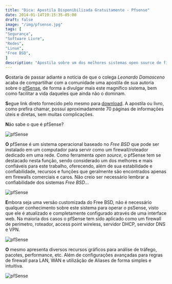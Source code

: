 ```yaml
---
title: "Dica: Apostila Disponibilizada Gratuitamente - Pfsense"
date: 2014-01-14T19:15:35-05:00
draft: false
image: "/img/pfsense.jpg"
tags: [
"Segurança",
"Software Livre",
"Redes",
"Linux",
"Free BSD",
]
description: "Apostila sobre um dos melhores sistemas open source de firewall disponibilizada gratuitamente, pfSense 2.x!"
---
```

**G**ostaria de passar adiante a notícia de que o colega *Leonardo Damasceno* acaba de compartilhar com a comunidade uma apostila de sua autoria sobre o <a href="https://www.pfsense.org" target="_blank">pfSense</a>, de forma a divulgar mais este magnífico sistema, bem como facilitar a vida daqueles que ainda não o dominam.

**S**egue link direto fornecido pelo mesmo para <a href="https://www.marcelocavalcante.net/repositorio/pfsense-leonardodamasceno.pdf" target="_blank">download</a>. A apostila ou livro, como prefira chamar, possui aproximadamente 70 páginas de informações úteis e diretas, sem muitas complicações.

**N**ão sabe o que é pfSense?

![pfSense](/img/pfsense1.jpg)

**O** pfSense é um sistema operacional baseado no *Free BSD* que pode ser instalado em um computador para servir como um firewall/roteador dedicado em uma rede. Como ferramenta *open source*, o pfSense tem se destacado nesta função, sendo considerado um dos melhores e mais confiáveis para este trabalho, oferecendo, além de sua estabilidade e confiabilidade, recursos e funções que geralmente são encontrados apenas em firewalls comerciais e caros. Não creio ser necessário lembrar a confiabilidade dos sistemas *Free BSD*...

![pfSense](/img/pfsense2.jpg)

**E**mbora seja uma versão customizada do Free BSD, não é necessário qualquer conhecimento sobre este sistema para operar o psSense, visto que ele é atualizado e completamente configurado através de uma interface web. Na maioria dos casos o pfSense tem sido aplicado como um firewall de perímetro, roteador, access point wireless, servidor DHCP, servidor DNS e VPN.

![pfSense](/img/pfsense3.jpg)

**O** mesmo apresenta diversos recursos gráficos para análise de tráfego, pacotes, performance, etc. Além de configurações avançadas para regras de firewall para LAN, WAN e utilizãção de Aliases de forma simples e intuitiva.

![pfSense](/img/pfsense4.jpg)
